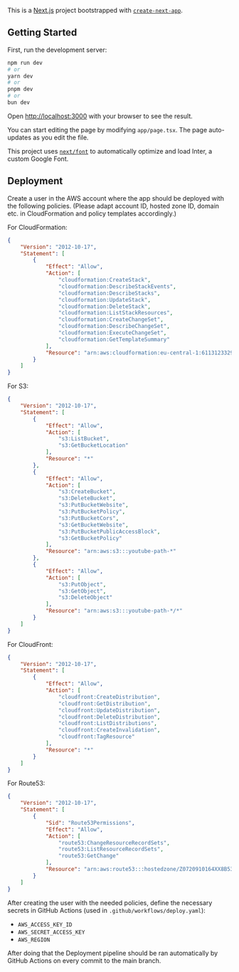 This is a [Next.js](https://nextjs.org/) project bootstrapped with [`create-next-app`](https://github.com/vercel/next.js/tree/canary/packages/create-next-app).

## Getting Started

First, run the development server:

```bash
npm run dev
# or
yarn dev
# or
pnpm dev
# or
bun dev
```

Open [http://localhost:3000](http://localhost:3000) with your browser to see the result.

You can start editing the page by modifying `app/page.tsx`. The page auto-updates as you edit the file.

This project uses [`next/font`](https://nextjs.org/docs/basic-features/font-optimization) to automatically optimize and load Inter, a custom Google Font.

<!-- ## Learn More

To learn more about Next.js, take a look at the following resources:

- [Next.js Documentation](https://nextjs.org/docs) - learn about Next.js features and API.
- [Learn Next.js](https://nextjs.org/learn) - an interactive Next.js tutorial.

You can check out [the Next.js GitHub repository](https://github.com/vercel/next.js/) - your feedback and contributions are welcome!

## Deploy on Vercel

The easiest way to deploy your Next.js app is to use the [Vercel Platform](https://vercel.com/new?utm_medium=default-template&filter=next.js&utm_source=create-next-app&utm_campaign=create-next-app-readme) from the creators of Next.js.

Check out our [Next.js deployment documentation](https://nextjs.org/docs/deployment) for more details. -->

## Deployment

Create a user in the AWS account where the app should be deployed with the following policies. (Please adapt account ID, hosted zone ID, domain etc. in CloudFormation and policy templates accordingly.)

For CloudFormation:

```json
{
    "Version": "2012-10-17",
    "Statement": [
        {
            "Effect": "Allow",
            "Action": [
                "cloudformation:CreateStack",
                "cloudformation:DescribeStackEvents",
                "cloudformation:DescribeStacks",
                "cloudformation:UpdateStack",
                "cloudformation:DeleteStack",
                "cloudformation:ListStackResources",
                "cloudformation:CreateChangeSet",
                "cloudformation:DescribeChangeSet",
                "cloudformation:ExecuteChangeSet",
                "cloudformation:GetTemplateSummary"
            ],
            "Resource": "arn:aws:cloudformation:eu-central-1:611312332993:stack/YoutubePath/*"
        }
    ]
}
```

For S3:

```json
{
    "Version": "2012-10-17",
    "Statement": [
        {
            "Effect": "Allow",
            "Action": [
                "s3:ListBucket",
                "s3:GetBucketLocation"
            ],
            "Resource": "*"
        },
        {
            "Effect": "Allow",
            "Action": [
                "s3:CreateBucket",
                "s3:DeleteBucket",
                "s3:PutBucketWebsite",
                "s3:PutBucketPolicy",
                "s3:PutBucketCors",
                "s3:GetBucketWebsite",
                "s3:PutBucketPublicAccessBlock",
                "s3:GetBucketPolicy"
            ],
            "Resource": "arn:aws:s3:::youtube-path-*"
        },
        {
            "Effect": "Allow",
            "Action": [
                "s3:PutObject",
                "s3:GetObject",
                "s3:DeleteObject"
            ],
            "Resource": "arn:aws:s3:::youtube-path-*/*"
        }
    ]
}
```

For CloudFront:

```json
{
    "Version": "2012-10-17",
    "Statement": [
        {
            "Effect": "Allow",
            "Action": [
                "cloudfront:CreateDistribution",
                "cloudfront:GetDistribution",
                "cloudfront:UpdateDistribution",
                "cloudfront:DeleteDistribution",
                "cloudfront:ListDistributions",
                "cloudfront:CreateInvalidation",
                "cloudfront:TagResource"
            ],
            "Resource": "*"
        }
    ]
}
```

For Route53:

```json
{
    "Version": "2012-10-17",
    "Statement": [
        {
            "Sid": "Route53Permissions",
            "Effect": "Allow",
            "Action": [
                "route53:ChangeResourceRecordSets",
                "route53:ListResourceRecordSets",
                "route53:GetChange"
            ],
            "Resource": "arn:aws:route53:::hostedzone/Z0720910164XX8B5317OC"
        }
    ]
}
```

After creating the user with the needed policies, define the necessary secrets in GitHub Actions (used in `.github/workflows/deploy.yaml`):

* `AWS_ACCESS_KEY_ID`
* `AWS_SECRET_ACCESS_KEY`
* `AWS_REGION`

After doing that the Deployment pipeline should be ran automatically by GitHub Actions on every commit to the main branch.
